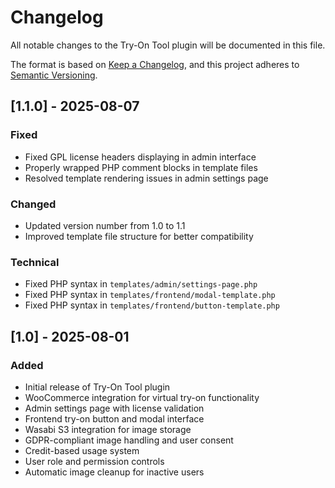 # Changelog

All notable changes to the Try-On Tool plugin will be documented in this file.

The format is based on [Keep a Changelog](https://keepachangelog.com/en/1.0.0/),
and this project adheres to [Semantic Versioning](https://semver.org/spec/v2.0.0.html).

## [1.1.0] - 2025-08-07

### Fixed
- Fixed GPL license headers displaying in admin interface
- Properly wrapped PHP comment blocks in template files
- Resolved template rendering issues in admin settings page

### Changed
- Updated version number from 1.0 to 1.1
- Improved template file structure for better compatibility

### Technical
- Fixed PHP syntax in `templates/admin/settings-page.php`
- Fixed PHP syntax in `templates/frontend/modal-template.php`
- Fixed PHP syntax in `templates/frontend/button-template.php`

## [1.0] - 2025-08-01

### Added
- Initial release of Try-On Tool plugin
- WooCommerce integration for virtual try-on functionality
- Admin settings page with license validation
- Frontend try-on button and modal interface
- Wasabi S3 integration for image storage
- GDPR-compliant image handling and user consent
- Credit-based usage system
- User role and permission controls
- Automatic image cleanup for inactive users 